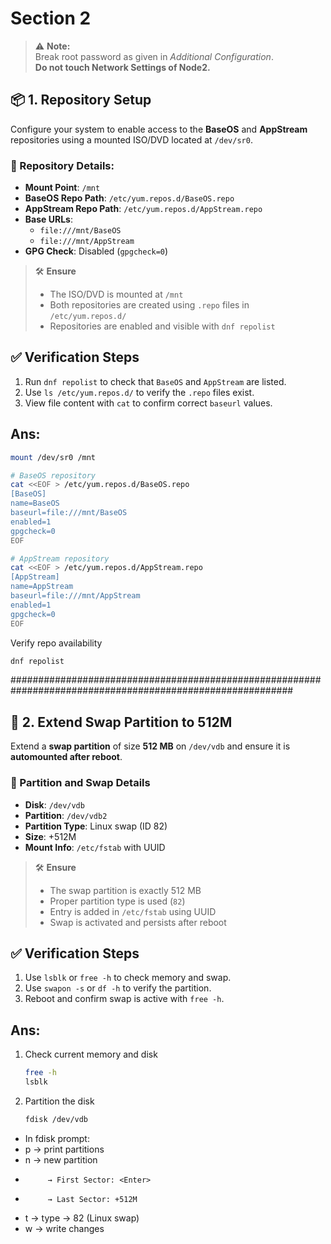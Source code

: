 
# Section 2


> ⚠️ **Note:**  
> Break root password as given in *Additional Configuration*.  
> **Do not touch Network Settings of Node2.**



## 📦 1. Repository Setup

Configure your system to enable access to the **BaseOS** and **AppStream** repositories using a mounted ISO/DVD located at `/dev/sr0`.

### 📁 Repository Details:

- **Mount Point**: `/mnt`
- **BaseOS Repo Path**: `/etc/yum.repos.d/BaseOS.repo`
- **AppStream Repo Path**: `/etc/yum.repos.d/AppStream.repo`
- **Base URLs**:  
  - `file:///mnt/BaseOS`  
  - `file:///mnt/AppStream`
- **GPG Check**: Disabled (`gpgcheck=0`)

> 🛠️ **Ensure**
> - The ISO/DVD is mounted at `/mnt`
> - Both repositories are created using `.repo` files in `/etc/yum.repos.d/`
> - Repositories are enabled and visible with `dnf repolist`


## ✅ Verification Steps

1. Run `dnf repolist` to check that `BaseOS` and `AppStream` are listed.
2. Use `ls /etc/yum.repos.d/` to verify the `.repo` files exist.
3. View file content with `cat` to confirm correct `baseurl` values.


## Ans:

```bash
mount /dev/sr0 /mnt

# BaseOS repository
cat <<EOF > /etc/yum.repos.d/BaseOS.repo
[BaseOS]
name=BaseOS
baseurl=file:///mnt/BaseOS
enabled=1
gpgcheck=0
EOF

# AppStream repository
cat <<EOF > /etc/yum.repos.d/AppStream.repo
[AppStream]
name=AppStream
baseurl=file:///mnt/AppStream
enabled=1
gpgcheck=0
EOF
```

Verify repo availability
```bash
dnf repolist
```

###########################################################################################################

## 💾 2. Extend Swap Partition to 512M

Extend a **swap partition** of size **512 MB** on `/dev/vdb` and ensure it is **automounted after reboot**.

### 📁 Partition and Swap Details

- **Disk**: `/dev/vdb`
- **Partition**: `/dev/vdb2`
- **Partition Type**: Linux swap (ID 82)
- **Size**: +512M
- **Mount Info**: `/etc/fstab` with UUID

> 🛠️ **Ensure**
> - The swap partition is exactly 512 MB  
> - Proper partition type is used (`82`)  
> - Entry is added in `/etc/fstab` using UUID  
> - Swap is activated and persists after reboot

## ✅ Verification Steps

1. Use `lsblk` or `free -h` to check memory and swap.
2. Use `swapon -s` or `df -h` to verify the partition.
3. Reboot and confirm swap is active with `free -h`.

## Ans:

1. Check current memory and disk
   ```bash
   free -h
   lsblk
   ```

2. Partition the disk
   ```bash
   fdisk /dev/vdb
   ```

- In fdisk prompt:
- p       → print partitions
- n       → new partition
-          → First Sector: <Enter>
-          → Last Sector: +512M
- t       → type → 82 (Linux swap)
- w       → write changes


